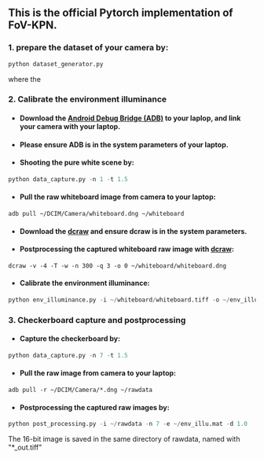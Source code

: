 
## This is the official Pytorch implementation of FoV-KPN.

### 1. prepare the dataset of your camera by:

```python
python dataset_generator.py
```
where the 

### 2. Calibrate the environment illuminance

* #### Download the [Android Debug Bridge (ADB)](https://source.android.com/setup/build/adb) to your laplop, and link your camera with your laptop.

* #### Please ensure ADB is in the system parameters of your laptop.

* #### Shooting the pure white scene by:

```python
python data_capture.py -n 1 -t 1.5
```

* #### Pull the raw whiteboard image from camera to your laptop:

```
adb pull ~/DCIM/Camera/whiteboard.dng ~/whiteboard
```

* #### Download the [dcraw](https://www.dechifro.org/dcraw/) and ensure dcraw is in the system parameters.

* #### Postprocessing the captured whiteboard raw image with [dcraw](https://www.dechifro.org/dcraw/):

```
dcraw -v -4 -T -w -n 300 -q 3 -o 0 ~/whiteboard/whiteboard.dng
```

* #### Calibrate the environment illuminance:

```python
python env_illuminance.py -i ~/whiteboard/whiteboard.tiff -o ~/env_illu.mat -p 100
```

### 3. Checkerboard capture and postprocessing

* #### Capture the checkerboard by:

```python
python data_capture.py -n 7 -t 1.5
```

* #### Pull the raw image from camera to your laptop:

```
adb pull -r ~/DCIM/Camera/*.dng ~/rawdata
```

* #### Postprocessing the captured raw images by:

```python
python post_processing.py -i ~/rawdata -n 7 -e ~/env_illu.mat -d 1.0
```

The 16-bit image is saved in the same directory of rawdata, named with "*_out.tiff"
